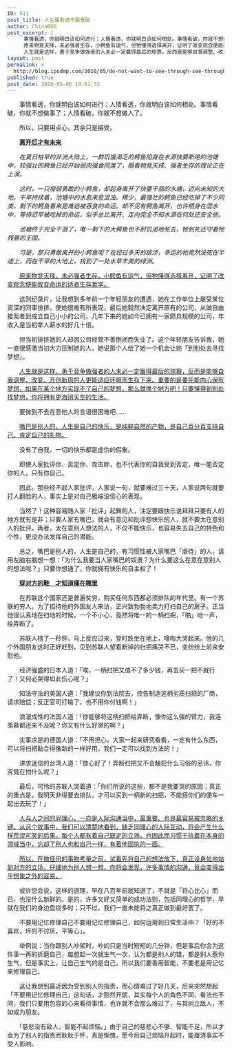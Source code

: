 ```yaml
---
ID: 511
post_title: 人生要看透不要看破
author: ChinaBUG
post_excerpt: |
  　　事情看透，你就明白该如何进行；人情看透，你就明白该如何相处。事情看破，你就不想做事了；人情看破，你就不想做人了。
  　　原来物竞天择，未必强者生存，小鳄鱼有运气，但牠懂得选择离开，证明了改变观念便能改变命运的适者生存哲学。
  　　人生就是这样，勇于竞争做强者的人未必一定赢得最后的球赛，反而是能够自我调整、改变、开创新周的人更能适应环境而生存下来。重要的是要先能内心保有梦想，如果在某个地方实现不了自己的梦想，那么就换个地方吧！只要懂得到别处找梦想，你将拥有更海阔天空的生活。
layout: post
permalink: >
  http://blog.ipodmp.com/2010/05/do-not-want-to-see-through-see-through-life.html
published: true
post_date: 2010-05-06 10:51:33
---
```

　　事情看透，你就明白该如何进行；人情看透，你就明白该如何相处。事情看破，你就不想做事了；人情看破，你就不想做人了。

　　所以，只要用点心，其余只是接受。

　　<span style="text-decoration: underline;"><strong>离开后才有未来</strong></span>

　　<em>在夏日枯旱的非洲大陆上，一群饥饿渴乏的鳄鱼陷身在水源快要断绝的池塘中，较强壮的鳄鱼已经开始弱肉强食同类了，眼看物竞天择、强者生存的理论正在上演。</em>

<em>　　这时，一只瘦弱勇敢的小鳄鱼，却起身离开了快要干涸的水塘，迈向未知的大地。干旱持续着，池塘中的水愈来愈混浊、稀少，最强壮的鳄鱼已经吃掉了不少同类，剩下的鳄鱼看来是难逃被吞食的命运。却不见有鳄鱼离开，也许栖身在混水中，等待迟早被吃掉的命运，似乎总比离开、走向完全不知水源在何处还安全些。</em>

<em>　　池塘终于完全干涸了，唯一剩下的大鳄鱼也不耐饥渴地死去，牠到死还守着牠残暴的王国。</em>

<em>　　可是，那只勇敢离开的小鳄鱼呢？在经过多天的跋涉，幸运的牠竟然没死在半途上，而在干旱的大地上，找到了一处水草丰美的绿洲。</em>

　　<span style="text-decoration: underline;">原来物竞天择，未必强者生存，小鳄鱼有运气，但牠懂得选择离开，证明了改变观念便能改变命运的适者生存哲学。</span>

　　这则纪录片，让我想到多年前一个年轻朋友的遭遇，她在工作单位上屡受某位资深的同事排挤，使她很难有所表现，最后她毅然决定离开原有的公司，从做自由接案者到成立自己小小的公司，几年下来的她如今已拥有一家颇具规模的公司，年收入是当初拿人薪水的好几十倍。

　　但当初排挤她的人却因公司经营不善倒闭而失业了。这个年轻朋友告诉我，她一直很感激当初大力压制她的人，她说那个人给了她一个机会让她「到别处去寻找梦想」。

　　<span style="text-decoration: underline;">人生就是这样，勇于竞争做强者的人未必一定赢得最后的球赛，反而是能够自我调整、改变、开创新周的人更能适应环境而生存下来。重要的是要先能内心保有梦想，如果在某个地方实现不了自己的梦想，那么就换个地方吧！只要懂得到别处找梦想，你将拥有更海阔天空的生活。</span>

　　要做到不去在意他人的言语很困难吧……

　　<span style="text-decoration: underline;">嘴巴是别人的，人生是自己的快乐，是纯粹自然的产物，是自己百分百支持自己、肯定自己的礼物。</span>

　　没有了自我，一切的快乐都是虚伪的假象。

　　即使人家批评你、否定你、攻击妳，也不代表你的自我受到否定，唯一能否定你的人，只有你自己。

　　因此，那些经不起人家批评，人家说一句，就要难过三十天，人家说两句就要打人翻脸的人，事实上是对自己极端没信心的表现。

　　当然了！这种容易随人家「批评」起舞的人，注定要跟快乐说拜拜只要有人的地方就有是非；只要人家有嘴巴，就会有意见和批评想快乐的人，就不要太在意别人的批评。再者，太在意别人想法的人，不仅不能快乐，也容易失去自己的特色和个性，更没办法发挥自己的潜能。

　　总之，嘴巴是别人的，人生是自己的，有习惯性被人家嘴巴「虐待」的人，请用左脑右脑想一想：「为什么我要当人家嘴巴的奴隶？为什么要这么在意在意别人的想法呢？」只要你想通了，你就拥有快乐的自主权了！

　　<span style="text-decoration: underline;"><strong>穿对方的鞋　才知道痛在哪里</strong></span>

　　在苏联这个国家还是普遍贫穷，购买任何东西都必须排队的年代里。有一个苏联的穷人，为了招待他的外国友人来访，正兴致勃勃地卖力打扫自己的房子。正当他很认真地在扫地的时候，一个不小心，竟然将唯一的一柄扫把，「啪」地一声，给弄断了。

　　苏联人楞了一秒钟，马上反应过来，登时跌坐在地上，嚎啕大哭起来。他的几个外国朋友这时正好赶到，见到苏联人望着断掉的扫把痛哭不已，变纷纷上前来安慰他。

　　经济强盛的日本人道：「唉，一柄扫把又值不了多少钱，再去买一把不就行了！又何必哭得如此伤心呢？」

　　知法守法的美国人道：「我建议你到法院去，控告制造这柄劣质扫把的厂商，请求赔偿；反正官司打输了，也不用你付钱啊！」

　　浪漫成性的法国人道：「你能够将这柄扫把给弄断，像你这么强的臂力，我连羡慕都还来不及呢？你又有什么好哭的啊？」

　　实事求是的德国人道：「不用担心，大家一起来研究看看，一定有什么东西，可以将扫把黏合得像新的一样好用，我们一定可以找到方法的！」

　　讲求迷信的台湾人道：「放心好了！弄断扫把又不会触犯什么习俗的忌讳，你究竟在怕什么呢？」

　　最后，可怜的苏联人哭着道：「你们所说的这些，都不是我要哭的原因；真正的重点是，我明天非得要去排队，才可以买到一柄新的扫把，不能搭你们的便车一起出去玩了！」

　　<span style="text-decoration: underline;">人与人之间的同理心，一向是人际沟通当中，最重要、也是最容易被忽略的关键。从这个故事中，我们可以清楚地看到，缺乏同理心的人际互动，将会产生什么样荒谬可笑的后果。每个人都有着自己既定的立场，也因此而习惯于执着在本身的领域当中，忘却了别人也和自己一样，有着他固执的一面。</span>

　　<span style="text-decoration: underline;">所以，在做任何的事物考量之前，试着先将自己的想法放下，真正设身处地站到对方的立场，仔细地为别人想一想，你将会发现，许多事情的沟通，竟会变得出乎想象之外的容易。</span>

　　或许您会说，这样的道理，早在八百年前就知道了，不就是「将心比心」而已，也没什么新鲜的。是的，许多又好又简单的成功法则，包括同理心的哲学，早就在我们的身边盘绕多时；只不过，我们一直未能将之真正做到最好罢了。

　　不要用记忆修理自己不要用记忆修理自己，如何运用到日常生活中？「好的不喜欢，坏的不讨厌，平等心」。

　　举例说：当你跟别人吵架时，吵的只是当时短短的几分钟，但是事后你会为这件事一再的折磨自己，每想起一次就生气一次，认为都是别人的错，都是别人惹你生气，但是事实上，让自己生气的是自己，所以我们要善用智能，不要老是用记忆来修理自己。

　　这让我想到最近因为受到别人的指责，而心情难过了好几天，后来突然想起「不要用记忆修理自己」这句话，才豁然开朗，其实每个人的角色不同、看法也不同，我们只要用包容的心来看待事情，也许就不会那么难过了，与其树立敌人，不如成为朋友。

　　「慈悲没有敌人，智能不起烦恼。」由于自己的慈悲心不够、智能不足，所以才会为了别人的指责而耿耿于怀，真是惭愧，愿今后自己烦恼升起时，能厘清事实不受人影响。
